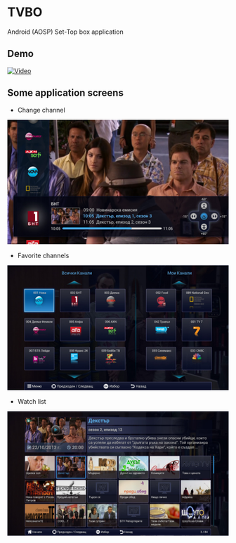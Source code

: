 # TVBO

Android (AOSP) Set-Top box application

## Demo

[![Video](https://img.youtube.com/vi/6354umiswTQ/0.jpg)](https://www.youtube.com/watch?v=6354umiswTQ)

## Some application screens

* Change channel

![Change channel](doc/1-select-channel.jpg "Change channel")

* Favorite channels

![My channels](doc/2-my-channels.jpg "My channels")

* Watch list

![Watch list](doc/3-watchlist.jpg "Watch list")
